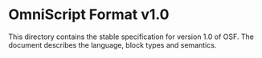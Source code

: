 # OmniScript Format v1.0

This directory contains the stable specification for version 1.0 of OSF. The document describes the language, block types and semantics.
